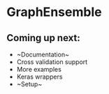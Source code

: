 # GraphEnsemble

## Coming up next:
  * ~Documentation~
  * Cross validation support
  * More examples
  * Keras wrappers
  * ~Setup~
